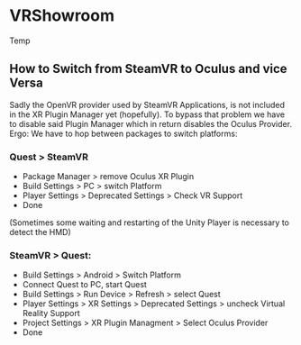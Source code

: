 # VRShowroom

Temp

## How to Switch from SteamVR to Oculus and vice Versa

Sadly the OpenVR provider used by SteamVR Applications,
is not included in the XR Plugin Manager yet (hopefully). 
To bypass that problem we have to disable said Plugin Manager
which in return disables the Oculus Provider.
Ergo: We have to hop between packages to switch platforms:

### Quest > SteamVR
- Package Manager > remove Oculus XR Plugin
- Build Settings > PC > switch Platform
- Player Settings > Deprecated Settings > Check VR Support
- Done

 (Sometimes some waiting and restarting of the Unity Player is necessary to detect the HMD)

### SteamVR > Quest:
- Build Settings > Android > Switch Platform
- Connect Quest to PC, start Quest
- Build Settings > Run Device > Refresh > select Quest
- Player Settings > XR Settings > Deprecated Settings > uncheck Virtual Reality Support
- Project Settings > XR Plugin Managment > Select Oculus Provider
- Done
